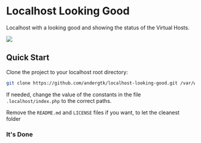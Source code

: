 # Localhost Looking Good

Localhost with a looking good and showing the status of the Virtual Hosts.

![](http://i.imgur.com/a9pC5hC.png)

## Quick Start

Clone the project to your localhost root directory:

```bash
git clone https://github.com/andergtk/localhost-looking-good.git /var/www
```

If needed, change the value of the constants in the file `.localhost/index.php` to the correct paths.

Remove the `README.md` and `LICENSE` files if you want, to let the cleanest folder

### It's Done
